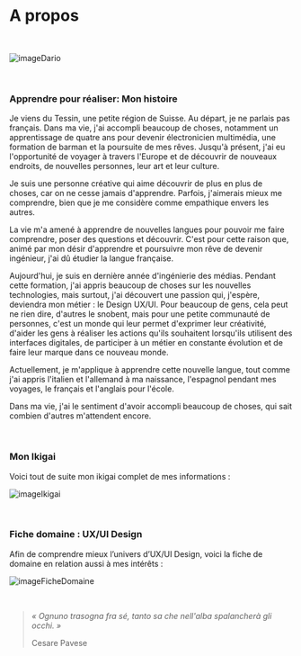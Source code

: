 # A propos

&nbsp;

![imageDario](/labVeilleTech/images/photoPropos.png "Dario")

&nbsp;

### Apprendre pour réaliser: Mon histoire

Je viens du Tessin, une petite région de Suisse. Au départ, je ne parlais pas français. Dans ma vie, j'ai accompli beaucoup de choses, notamment un apprentissage de quatre ans pour devenir électronicien multimédia, une formation de barman et la poursuite de mes rêves. Jusqu'à présent, j'ai eu l'opportunité de voyager à travers l'Europe et de découvrir de nouveaux endroits, de nouvelles personnes, leur art et leur culture.

Je suis une personne créative qui aime découvrir de plus en plus de choses, car on ne cesse jamais d'apprendre. Parfois, j'aimerais mieux me comprendre, bien que je me considère comme empathique envers les autres.

La vie m'a amené à apprendre de nouvelles langues pour pouvoir me faire comprendre, poser des questions et découvrir. C'est pour cette raison que, animé par mon désir d'apprendre et poursuivre mon rêve de devenir ingénieur, j'ai dû étudier la langue française.

Aujourd'hui, je suis en dernière année d'ingénierie des médias. Pendant cette formation, j'ai appris beaucoup de choses sur les nouvelles technologies, mais surtout, j'ai découvert une passion qui, j'espère, deviendra mon métier : le Design UX/UI. Pour beaucoup de gens, cela peut ne rien dire, d'autres le snobent, mais pour une petite communauté de personnes, c'est un monde qui leur permet d'exprimer leur créativité, d'aider les gens à réaliser les actions qu'ils souhaitent lorsqu'ils utilisent des interfaces digitales, de participer à un métier en constante évolution et de faire leur marque dans ce nouveau monde.

Actuellement, je m'applique à apprendre cette nouvelle langue, tout comme j'ai appris l'italien et l'allemand à ma naissance, l'espagnol pendant mes voyages, le français et l'anglais pour l'école. 

Dans ma vie, j'ai le sentiment d'avoir accompli beaucoup de choses, qui sait combien d'autres m'attendent encore.

&nbsp;

### Mon Ikigai

Voici tout de suite mon ikigai complet de mes informations : 

![imageIkigai](/labVeilleTech/images/ikigaiRempli.png "Ikigai")

&nbsp;

### Fiche domaine : UX/UI Design 

Afin de comprendre mieux l’univers d’UX/UI Design, voici la fiche de domaine en relation aussi à mes intérêts :

![imageFicheDomaine](/labVeilleTech/images/ficheDomaineRempli.png "Fiche Domaine")

&nbsp;

> 
> *« Ognuno trasogna fra sé,*
> *tanto sa che nell'alba spalancherà gli occhi. »* 
> 
> Cesare Pavese
> 

&nbsp;